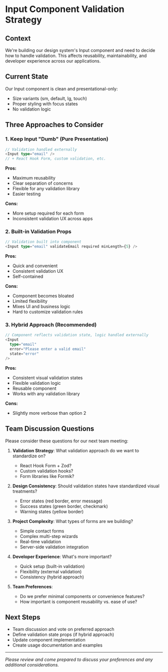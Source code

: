# Input Component Validation Strategy

## Context
We're building our design system's Input component and need to decide how to handle validation. This affects reusability, maintainability, and developer experience across our applications.

## Current State
Our Input component is clean and presentational-only:
- Size variants (sm, default, lg, touch)
- Proper styling with focus states
- No validation logic

## Three Approaches to Consider

### 1. Keep Input "Dumb" (Pure Presentation)
```typescript
// Validation handled externally
<Input type="email" />
// + React Hook Form, custom validation, etc.
```
**Pros:**
- Maximum reusability
- Clear separation of concerns
- Flexible for any validation library
- Easier testing

**Cons:**
- More setup required for each form
- Inconsistent validation UX across apps

### 2. Built-in Validation Props
```typescript
// Validation built into component
<Input type="email" validateEmail required minLength={5} />
```
**Pros:**
- Quick and convenient
- Consistent validation UX
- Self-contained

**Cons:**
- Component becomes bloated
- Limited flexibility
- Mixes UI and business logic
- Hard to customize validation rules

### 3. Hybrid Approach (Recommended)
```typescript
// Component reflects validation state, logic handled externally
<Input 
  type="email" 
  error="Please enter a valid email"
  state="error"
/>
```
**Pros:**
- Consistent visual validation states
- Flexible validation logic
- Reusable component
- Works with any validation library

**Cons:**
- Slightly more verbose than option 2

## Team Discussion Questions

Please consider these questions for our next team meeting:

1. **Validation Strategy**: What validation approach do we want to standardize on?
   - React Hook Form + Zod?
   - Custom validation hooks?
   - Form libraries like Formik?

2. **Design Consistency**: Should validation states have standardized visual treatments?
   - Error states (red border, error message)
   - Success states (green border, checkmark)
   - Warning states (yellow border)

3. **Project Complexity**: What types of forms are we building?
   - Simple contact forms
   - Complex multi-step wizards
   - Real-time validation
   - Server-side validation integration

4. **Developer Experience**: What's more important?
   - Quick setup (built-in validation)
   - Flexibility (external validation)
   - Consistency (hybrid approach)

5. **Team Preferences**: 
   - Do we prefer minimal components or convenience features?
   - How important is component reusability vs. ease of use?

## Next Steps
- Team discussion and vote on preferred approach
- Define validation state props (if hybrid approach)
- Update component implementation
- Create usage documentation and examples

---
*Please review and come prepared to discuss your preferences and any additional considerations.* 